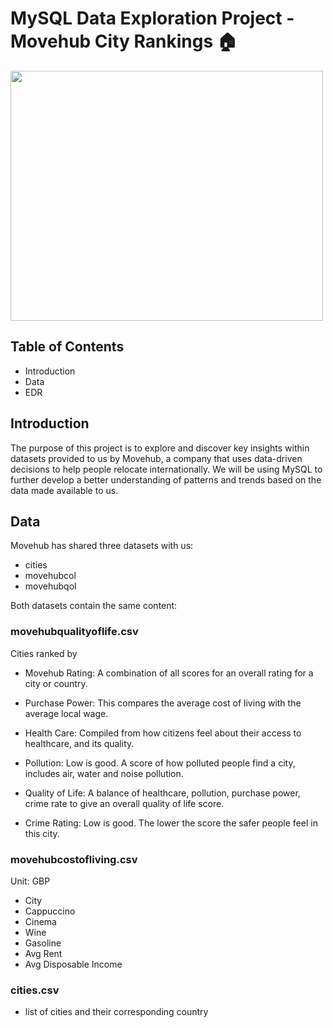 # MySQL Data Exploration Project - Movehub City Rankings :house:

<img src= "https://cdn.dribbble.com/users/1591951/screenshots/4168633/cv_still_2x.gif?compress=1&resize=400x300&vertical=center" width="500" height="400"/>

## Table of Contents
 - Introduction
 - Data
 - EDR

## Introduction

The purpose of this project is to explore and discover key insights within datasets provided to us by Movehub, a company that uses data-driven decisions to help people relocate internationally. We will be using MySQL to further develop a better understanding of patterns and trends based on the data made available to us.

## Data

Movehub has shared three datasets with us:

 - cities
 - movehubcol
 - movehubqol


Both datasets contain the same content:

### movehubqualityoflife.csv

Cities ranked by

 - Movehub Rating: A combination of all scores for an overall rating for a city or country.

 - Purchase Power: This compares the average cost of living with the average local wage.

 - Health Care: Compiled from how citizens feel about their access to healthcare, and its quality.

 - Pollution: Low is good. A score of how polluted people find a city, includes air, water and noise pollution.

 - Quality of Life: A balance of healthcare, pollution, purchase power, crime rate to give an overall quality of life score.

 - Crime Rating: Low is good. The lower the score the safer people feel in this city.

### movehubcostofliving.csv

Unit: GBP

 - City
 - Cappuccino
 - Cinema
 - Wine
 - Gasoline
 - Avg Rent
 - Avg Disposable Income

### cities.csv
 - list of cities and their corresponding country
